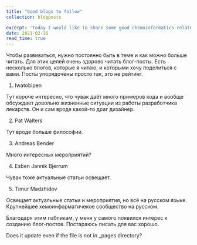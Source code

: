 ```yaml
---
title: "Good blogs to follow"
collection: blogposts

excerpt: 'Today I would like to share some good chemoinformatics-related blogs that you may follow (apart from my blog, of course😉) to learn more about chemoinformatics and keep up-to-date with current research in the field.'
date: 2021-02-16
read_time: true
---
```


Чтобы развиваться, нужно постоянно быть в теме и как можно больше читать. Для этих целей очень здорово читать блог-посты. Есть несколько блогов, которые я читаю, и которыми хочу поделиться с вами. Посты упорядочены просто так, это не рейтинг.

1. Iwatobipen

Тут короче интересно, что чувак даёт много примеров кода и вообще обсуждает довольно жизненные ситуации из работы разработчика лекарств. Он и сам вроде какой-то драг дизайнер. 

2. Pat Walters

Тут вроде больше философии.

3. Andreas Bender

Много интересных мероприятий?

4. Esben Jannik Bjerrum

Чувак тоже актуальные статьи освещает.

5. Timur Madzhidov

Освещает актуальные статьи и мероприятия, но всё на русском языке. Крупнейшее хемоинформатичекое сообщество на русском.

Благодаря этим пабликам, у меня у самого появился интерес к созданию блог-постов. Постараюсь писать для вас хорошо.

Does it update even if the file is not in _pages directory?